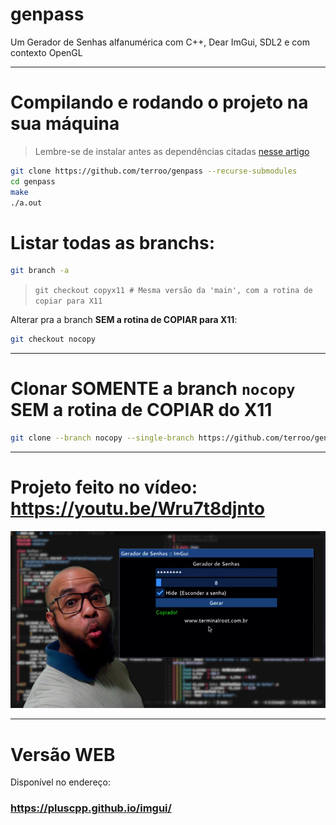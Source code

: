 # genpass
Um Gerador de Senhas alfanumérica com C++, Dear ImGui, SDL2 e com contexto OpenGL

---

# Compilando e rodando o projeto na sua máquina
> Lembre-se de instalar antes as dependências citadas [nesse artigo](https://terminalroot.com.br/2024/03/como-compilar-projetos-com-opengl-sdl2-e-dear-imgui.html)

```bash
git clone https://github.com/terroo/genpass --recurse-submodules
cd genpass
make
./a.out
```

# Listar todas as branchs:
```bash
git branch -a
```
> `git checkout copyx11 # Mesma versão da 'main', com a rotina de copiar para X11`

Alterar pra a branch **SEM a rotina de COPIAR para X11**:
```bash
git checkout nocopy
```

---

# Clonar SOMENTE a branch `nocopy` SEM a rotina de COPIAR do X11
```bash
git clone --branch nocopy --single-branch https://github.com/terroo/genpass
```

---

# Projeto feito no vídeo: <https://youtu.be/Wru7t8djnto>
![Como Criar um App Gráfico com Dear ImGui, OpenGL e SDL2](./assets/genpass.jpg) 

---

# Versão WEB
Disponível no endereço:
### <https://pluscpp.github.io/imgui/>


